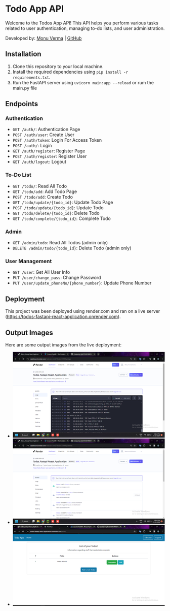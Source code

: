 # Todo App API

Welcome to the Todos App API! This API helps you perform various tasks related to user authentication, managing to-do lists, and user administration.

Developed by: [Monu Verma](https://www.linkedin.com/in/monu-verma-8738831b9) | [GitHub](https://github.com/Monu25Verma)

## Installation

1. Clone this repository to your local machine.
2. Install the required dependencies using `pip install -r requirements.txt`.
3. Run the FastAPI server using `uvicorn main:app --reload` or rum the main.py file

## Endpoints

### Authentication
- `GET /auth/`: Authentication Page
- `POST /auth/user`: Create User
- `POST /auth/token`: Login For Access Token
- `POST /auth/`: Login
- `GET /auth/register`: Register Page
- `POST /auth/register`: Register User
- `GET /auth/logout`: Logout

### To-Do List
- `GET /todo/`: Read All Todo
- `GET /todo/add`: Add Todo Page
- `POST /todo/add`: Create Todo
- `GET /todo/update/{todo_id}`: Update Todo Page
- `POST /todo/update/{todo_id}`: Update Todo
- `GET /todo/delete/{todo_id}`: Delete Todo
- `GET /todo/complete/{todo_id}`: Complete Todo

### Admin
- `GET /admin/todo`: Read All Todos (admin only)
- `DELETE /admin/todo/{todo_id}`: Delete Todo (admin only)

### User Management
- `GET /user`: Get All User Info
- `PUT /user/change_pass`: Change Password
- `PUT /user/update_phoneNo/{phone_number}`: Update Phone Number

## Deployment

This project was been deployed using render.com and ran on a live server (https://todos-fastapi-react-application.onrender.com).

## Output Images
Here are some output images from the live deployment:

- ![Logs1](https://github.com/Monu25Verma/Todos_Fastapi-React_Application/blob/master/Deployment%20Output/1.png)
- ![Logs2](https://github.com/Monu25Verma/Todos_Fastapi-React_Application/blob/master/Deployment%20Output/2.png)
- ![Logs3](https://github.com/Monu25Verma/Todos_Fastapi-React_Application/blob/master/Deployment%20Output/3.png)

